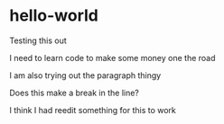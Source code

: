 hello-world
===========

Testing this out
<p> I need to learn code to make some money one the road </p>

<p> I am also trying out the paragraph thingy </p> <brk/> Does this make a break in the line? <brk/>





I think I had reedit something for this to work
